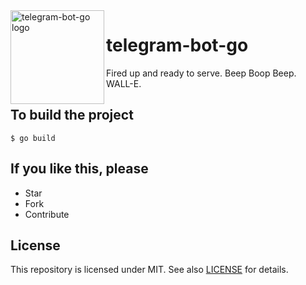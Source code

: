 <img align="left" width="150" height="150" src="https://user-images.githubusercontent.com/24757020/160161827-7dca1df3-46e8-4cdf-b0c4-f3588b2f39a3.png" alt="telegram-bot-go logo">

# telegram-bot-go

Fired up and ready to serve. Beep Boop Beep. WALL-E.

## To build the project

```command
$ go build
```

## If you like this, please
* Star
* Fork
* Contribute

## License
This repository is licensed under MIT. See also [LICENSE](LICENSE) for details.